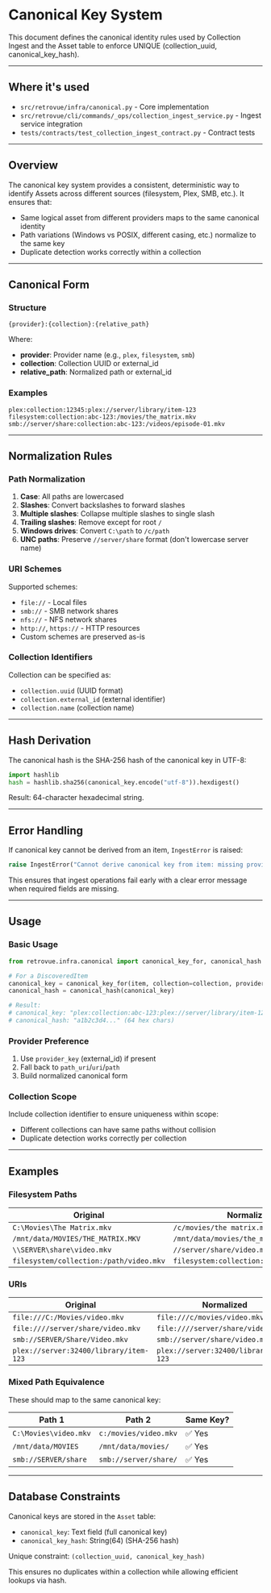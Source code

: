 # Canonical Key System

This document defines the canonical identity rules used by Collection Ingest and the Asset table to enforce UNIQUE (collection_uuid, canonical_key_hash).

---

## Where it's used

- `src/retrovue/infra/canonical.py` - Core implementation
- `src/retrovue/cli/commands/_ops/collection_ingest_service.py` - Ingest service integration
- `tests/contracts/test_collection_ingest_contract.py` - Contract tests

---

## Overview

The canonical key system provides a consistent, deterministic way to identify Assets across different sources (filesystem, Plex, SMB, etc.). It ensures that:
- Same logical asset from different providers maps to the same canonical identity
- Path variations (Windows vs POSIX, different casing, etc.) normalize to the same key
- Duplicate detection works correctly within a collection

---

## Canonical Form

### Structure

```
{provider}:{collection}:{relative_path}
```

Where:
- **provider**: Provider name (e.g., `plex`, `filesystem`, `smb`)
- **collection**: Collection UUID or external_id
- **relative_path**: Normalized path or external_id

### Examples

```
plex:collection:12345:plex://server/library/item-123
filesystem:collection:abc-123:/movies/the_matrix.mkv
smb://server/share:collection:abc-123:/videos/episode-01.mkv
```

---

## Normalization Rules

### Path Normalization

1. **Case**: All paths are lowercased
2. **Slashes**: Convert backslashes to forward slashes
3. **Multiple slashes**: Collapse multiple slashes to single slash
4. **Trailing slashes**: Remove except for root `/`
5. **Windows drives**: Convert `C:\path` to `/c/path`
6. **UNC paths**: Preserve `//server/share` format (don't lowercase server name)

### URI Schemes

Supported schemes:
- `file://` - Local files
- `smb://` - SMB network shares
- `nfs://` - NFS network shares
- `http://`, `https://` - HTTP resources
- Custom schemes are preserved as-is

### Collection Identifiers

Collection can be specified as:
- `collection.uuid` (UUID format)
- `collection.external_id` (external identifier)
- `collection.name` (collection name)

---

## Hash Derivation

The canonical hash is the SHA-256 hash of the canonical key in UTF-8:

```python
import hashlib
hash = hashlib.sha256(canonical_key.encode("utf-8")).hexdigest()
```

Result: 64-character hexadecimal string.

---

## Error Handling

If canonical key cannot be derived from an item, `IngestError` is raised:

```python
raise IngestError("Cannot derive canonical key from item: missing provider_key/external_id/path/uri")
```

This ensures that ingest operations fail early with a clear error message when required fields are missing.

---

## Usage

### Basic Usage

```python
from retrovue.infra.canonical import canonical_key_for, canonical_hash

# For a DiscoveredItem
canonical_key = canonical_key_for(item, collection=collection, provider="plex")
canonical_hash = canonical_hash(canonical_key)

# Result:
# canonical_key: "plex:collection:abc-123:plex://server/library/item-123"
# canonical_hash: "a1b2c3d4..." (64 hex chars)
```

### Provider Preference

1. Use `provider_key` (external_id) if present
2. Fall back to `path_uri`/`uri`/`path`
3. Build normalized canonical form

### Collection Scope

Include collection identifier to ensure uniqueness within scope:
- Different collections can have same paths without collision
- Duplicate detection works correctly per collection

---

## Examples

### Filesystem Paths

| Original | Normalized |
|----------|------------|
| `C:\Movies\The Matrix.mkv` | `/c/movies/the matrix.mkv` |
| `/mnt/data/MOVIES/THE_MATRIX.MKV` | `/mnt/data/movies/the_matrix.mkv` |
| `\\SERVER\share\video.mkv` | `//server/share/video.mkv` |
| `filesystem/collection:/path/video.mkv` | `filesystem:collection:/path/video.mkv` |

### URIs

| Original | Normalized |
|----------|------------|
| `file:///C:/Movies/video.mkv` | `file:///c/movies/video.mkv` |
| `file:////server/share/video.mkv` | `file:////server/share/video.mkv` |
| `smb://SERVER/Share/Video.mkv` | `smb://server/share/video.mkv` |
| `plex://server:32400/library/item-123` | `plex://server:32400/library/item-123` |

### Mixed Path Equivalence

These should map to the same canonical key:

| Path 1 | Path 2 | Same Key? |
|--------|--------|-----------|
| `C:\Movies\video.mkv` | `c:/movies/video.mkv` | ✅ Yes |
| `/mnt/data/MOVIES` | `/mnt/data/movies/` | ✅ Yes |
| `smb://SERVER/share` | `smb://server/share/` | ✅ Yes |

---

## Database Constraints

Canonical keys are stored in the `Asset` table:
- `canonical_key`: Text field (full canonical key)
- `canonical_key_hash`: String(64) (SHA-256 hash)

Unique constraint: `(collection_uuid, canonical_key_hash)`

This ensures no duplicates within a collection while allowing efficient lookups via hash.
